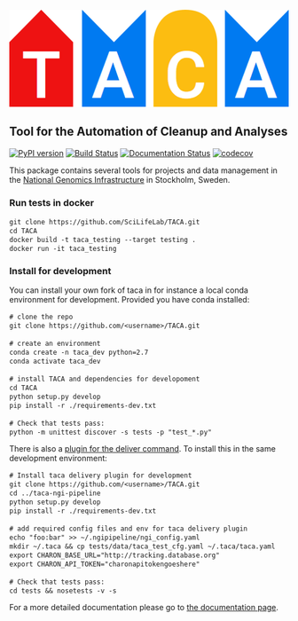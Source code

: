 <p align="center">
  <a href="https://github.com/SciLifeLab/TACA">
    <img width="512" height="175" src="artwork/logo.png"/>
  </a>
</p>

## Tool for the Automation of Cleanup and Analyses

[![PyPI version](https://badge.fury.io/py/taca.svg)](http://badge.fury.io/py/taca)
[![Build Status](https://travis-ci.org/SciLifeLab/TACA.svg?branch=master)](https://travis-ci.org/SciLifeLab/TACA)
[![Documentation Status](https://readthedocs.org/projects/taca/badge/?version=latest)](https://readthedocs.org/projects/taca/?badge=latest)
[![codecov](https://codecov.io/gh/scilifelab/taca/branch/master/graph/badge.svg)](https://codecov.io/gh/scilifelab/taca)

This package contains several tools for projects and data management in the [National Genomics Infrastructure](https://portal.scilifelab.se/genomics/) in Stockholm, Sweden.


### Run tests in docker

```shell
git clone https://github.com/SciLifeLab/TACA.git
cd TACA
docker build -t taca_testing --target testing .
docker run -it taca_testing
```

### Install for development
You can install your own fork of taca in for instance a local conda environment for development. Provided you have conda installed:

```
# clone the repo
git clone https://github.com/<username>/TACA.git

# create an environment
conda create -n taca_dev python=2.7
conda activate taca_dev

# install TACA and dependencies for developoment
cd TACA
python setup.py develop
pip install -r ./requirements-dev.txt 

# Check that tests pass:
python -m unittest discover -s tests -p "test_*.py"
```

There is also a [plugin for the deliver command](https://github.com/SciLifeLab/taca-ngi-pipeline). To install this in the same development environment:

```
# Install taca delivery plugin for development
git clone https://github.com/<username>/TACA.git
cd ../taca-ngi-pipeline
python setup.py develop
pip install -r ./requirements-dev.txt

# add required config files and env for taca delivery plugin
echo "foo:bar" >> ~/.ngipipeline/ngi_config.yaml 
mkdir ~/.taca && cp tests/data/taca_test_cfg.yaml ~/.taca/taca.yaml
export CHARON_BASE_URL="http://tracking.database.org"
export CHARON_API_TOKEN="charonapitokengoeshere"

# Check that tests pass:
cd tests && nosetests -v -s
```

For a more detailed documentation please go to [the documentation page](http://taca.readthedocs.org/en/latest/).
